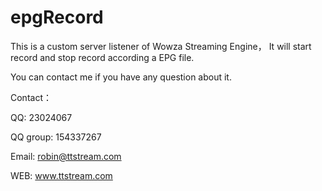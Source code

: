 # epgRecord
This is a custom server listener of Wowza Streaming Engine， It will start record and stop record according a EPG file.

You can contact me if you have any question about it.

Contact：

QQ: 23024067

QQ group: 154337267

Email: robin@ttstream.com

WEB: www.ttstream.com
